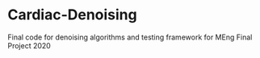 # Cardiac-Denoising
Final code for denoising algorithms and testing framework for MEng Final Project 2020
